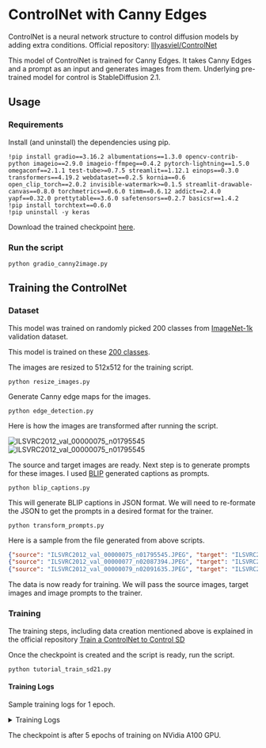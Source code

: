 # ControlNet with Canny Edges

ControlNet is a neural network structure to control diffusion models by adding extra conditions. Official repository: [lllyasviel/ControlNet](https://github.com/lllyasviel/ControlNet)

This model of ControlNet is trained for Canny Edges. It takes Canny Edges and a prompt as an input and generates images from them. Underlying pre-trained model for control is StableDiffusion 2.1.

## Usage

### Requirements
Install (and uninstall) the dependencies using pip.

```
!pip install gradio==3.16.2 albumentations==1.3.0 opencv-contrib-python imageio==2.9.0 imageio-ffmpeg==0.4.2 pytorch-lightning==1.5.0 omegaconf==2.1.1 test-tube>=0.7.5 streamlit==1.12.1 einops==0.3.0 transformers==4.19.2 webdataset==0.2.5 kornia==0.6 open_clip_torch==2.0.2 invisible-watermark>=0.1.5 streamlit-drawable-canvas==0.8.0 torchmetrics==0.6.0 timm==0.6.12 addict==2.4.0 yapf==0.32.0 prettytable==3.6.0 safetensors==0.2.7 basicsr==1.4.2
!pip install torchtext==0.6.0
!pip uninstall -y keras
```

Download the trained checkpoint [here](https://drive.google.com/file/d/10lH_Yl0OLqEu1-98LzX1_2QyjuZvSk7o/view?usp=sharing).

### Run the script
```
python gradio_canny2image.py
```

## Training the ControlNet

### Dataset
This model was trained on randomly picked 200 classes from [ImageNet-1k](https://huggingface.co/datasets/imagenet-1k) validation dataset. 

This model is trained on these [200 classes](https://github.com/ajinkyakhadilkar/EVA-8/files/11581466/classes.txt).

The images are resized to 512x512 for the training script.
```
python resize_images.py
```

Generate Canny edge maps for the images.
```
python edge_detection.py
```
Here is how the images are transformed after running the script.


![ILSVRC2012_val_00000075_n01795545](https://github.com/ajinkyakhadilkar/EVA-8/assets/27129645/73077755-1c80-4087-92bf-a35501b5f595)
![ILSVRC2012_val_00000075_n01795545](https://github.com/ajinkyakhadilkar/EVA-8/assets/27129645/6ce5db42-0007-4846-839e-2cfa367fe476)


The source and target images are ready. Next step is to generate prompts for these images. I used [BLIP](https://github.com/salesforce/BLIP) generated captions as prompts.
```
python blip_captions.py
```
This will generate BLIP captions in JSON format. We will need to re-formate the JSON to get the prompts in a desired format for the trainer.
```
python transform_prompts.py
```

Here is a sample from the file generated from above scripts.
```json
{"source": "ILSVRC2012_val_00000075_n01795545.JPEG", "target": "ILSVRC2012_val_00000075_n01795545.JPEG", "prompt": "there is a black bird with a red head and white wings"}
{"source": "ILSVRC2012_val_00000077_n02087394.JPEG", "target": "ILSVRC2012_val_00000077_n02087394.JPEG", "prompt": "there is a dog that is standing on a rock in the woods"}
{"source": "ILSVRC2012_val_00000079_n02091635.JPEG", "target": "ILSVRC2012_val_00000079_n02091635.JPEG", "prompt": "there is a dog that is sitting on a chair with its tongue out"}

```

The data is now ready for training. We will pass the source images, target images and image prompts to the trainer.


### Training 

The training steps, including data creation mentioned above is explained in the official repository [Train a ControlNet to Control SD
](https://github.com/lllyasviel/ControlNet/blob/main/docs/train.md)

Once the checkpoint is created and the script is ready, run the script.
```
python tutorial_train_sd21.py
```

#### Training Logs
Sample training logs for 1 epoch.

<details>
  <summary>Training Logs</summary>
  
    logging improved.
    2023-05-22 10:42:41.413255: I tensorflow/core/util/port.cc:110] oneDNN custom operations are on. You may see slightly different numerical results due to floating-point round-off errors from different computation orders. To turn them off, set the environment variable `TF_ENABLE_ONEDNN_OPTS=0`.
    2023-05-22 10:42:41.468687: I tensorflow/core/platform/cpu_feature_guard.cc:182] This TensorFlow binary is optimized to use available CPU instructions in performance-critical operations.
    To enable the following instructions: AVX2 AVX512F AVX512_VNNI FMA, in other operations, rebuild TensorFlow with the appropriate compiler flags.
    2023-05-22 10:42:42.553027: W tensorflow/compiler/tf2tensorrt/utils/py_utils.cc:38] TF-TRT Warning: Could not find TensorRT
    No module 'xformers'. Proceeding without it.
    ControlLDM: Running in eps-prediction mode
    DiffusionWrapper has 865.91 M params.
    making attention of type 'vanilla' with 512 in_channels
    Working with z of shape (1, 4, 32, 32) = 4096 dimensions.
    making attention of type 'vanilla' with 512 in_channels
    Loaded model config from [./models/cldm_v21.yaml]
    Loaded state_dict from [./models/checkpoint-epoch=01.ckpt]
    GPU available: True, used: True
    TPU available: False, using: 0 TPU cores
    IPU available: False, using: 0 IPUs
    /usr/local/lib/python3.10/dist-packages/pytorch_lightning/trainer/configuration_validator.py:118: UserWarning: You defined a `validation_step` but have no `val_dataloader`. Skipping val loop.
      rank_zero_warn("You defined a `validation_step` but have no `val_dataloader`. Skipping val loop.")
    /usr/local/lib/python3.10/dist-packages/pytorch_lightning/trainer/configuration_validator.py:280: LightningDeprecationWarning: Base `LightningModule.on_train_batch_start` hook signature has changed in v1.5. The `dataloader_idx` argument will be removed in v1.7.
      rank_zero_deprecation(
    /usr/local/lib/python3.10/dist-packages/pytorch_lightning/trainer/configuration_validator.py:287: LightningDeprecationWarning: Base `Callback.on_train_batch_end` hook signature has changed in v1.5. The `dataloader_idx` argument will be removed in v1.7.
      rank_zero_deprecation(
    LOCAL_RANK: 0 - CUDA_VISIBLE_DEVICES: [0]

      | Name              | Type                   | Params
    -------------------------------------------------------------
    0 | model             | DiffusionWrapper       | 865 M 
    1 | first_stage_model | AutoencoderKL          | 83.7 M
    2 | cond_stage_model  | FrozenOpenCLIPEmbedder | 354 M 
    3 | control_model     | ControlNet             | 364 M 
    -------------------------------------------------------------
    1.2 B     Trainable params
    437 M     Non-trainable params
    1.7 B     Total params
    6,671.302 Total estimated model params size (MB)
    /usr/local/lib/python3.10/dist-packages/pytorch_lightning/callbacks/model_checkpoint.py:617: UserWarning: Checkpoint directory /content/drive/MyDrive/EVA_Capstone/ControlNet/models exists and is not empty.
      rank_zero_warn(f"Checkpoint directory {dirpath} exists and is not empty.")
    /usr/local/lib/python3.10/dist-packages/pytorch_lightning/trainer/data_loading.py:110: UserWarning: The dataloader, train_dataloader, does not have many workers which may be a bottleneck. Consider increasing the value of the `num_workers` argument` (try 12 which is the number of cpus on this machine) in the `DataLoader` init to improve performance.
      rank_zero_warn(
    Epoch 0:   0% 0/1000 [00:00<?, ?it/s] /usr/local/lib/python3.10/dist-packages/pytorch_lightning/utilities/data.py:56: UserWarning: Trying to infer the `batch_size` from an ambiguous collection. The batch size we found is 10. To avoid any miscalculations, use `self.log(..., batch_size=batch_size)`.
      warning_cache.warn(
    Data shape for DDIM sampling is (4, 4, 64, 64), eta 0.0
    Running DDIM Sampling with 50 timesteps

    DDIM Sampler:   0% 0/50 [00:00<?, ?it/s]
    DDIM Sampler:   2% 1/50 [00:00<00:23,  2.12it/s]
    DDIM Sampler:   4% 2/50 [00:00<00:21,  2.19it/s]
    DDIM Sampler:   6% 3/50 [00:01<00:21,  2.21it/s]
    DDIM Sampler:   8% 4/50 [00:01<00:20,  2.22it/s]
    DDIM Sampler:  10% 5/50 [00:02<00:20,  2.23it/s]
    DDIM Sampler:  12% 6/50 [00:02<00:19,  2.23it/s]
    DDIM Sampler:  14% 7/50 [00:03<00:19,  2.24it/s]
    DDIM Sampler:  16% 8/50 [00:03<00:18,  2.24it/s]
    DDIM Sampler:  18% 9/50 [00:04<00:18,  2.24it/s]
    DDIM Sampler:  20% 10/50 [00:04<00:17,  2.24it/s]
    DDIM Sampler:  22% 11/50 [00:04<00:17,  2.24it/s]
    DDIM Sampler:  24% 12/50 [00:05<00:16,  2.24it/s]
    DDIM Sampler:  26% 13/50 [00:05<00:16,  2.24it/s]
    DDIM Sampler:  28% 14/50 [00:06<00:16,  2.24it/s]
    DDIM Sampler:  30% 15/50 [00:06<00:15,  2.24it/s]
    DDIM Sampler:  32% 16/50 [00:07<00:15,  2.24it/s]
    DDIM Sampler:  34% 17/50 [00:07<00:14,  2.24it/s]
    DDIM Sampler:  36% 18/50 [00:08<00:14,  2.24it/s]
    DDIM Sampler:  38% 19/50 [00:08<00:13,  2.24it/s]
    DDIM Sampler:  40% 20/50 [00:08<00:13,  2.24it/s]
    DDIM Sampler:  42% 21/50 [00:09<00:12,  2.24it/s]
    DDIM Sampler:  44% 22/50 [00:09<00:12,  2.24it/s]
    DDIM Sampler:  46% 23/50 [00:10<00:12,  2.24it/s]
    DDIM Sampler:  48% 24/50 [00:10<00:11,  2.24it/s]
    DDIM Sampler:  50% 25/50 [00:11<00:11,  2.24it/s]
    DDIM Sampler:  52% 26/50 [00:11<00:10,  2.24it/s]
    DDIM Sampler:  54% 27/50 [00:12<00:10,  2.24it/s]
    DDIM Sampler:  56% 28/50 [00:12<00:09,  2.24it/s]
    DDIM Sampler:  58% 29/50 [00:12<00:09,  2.24it/s]
    DDIM Sampler:  60% 30/50 [00:13<00:08,  2.24it/s]
    DDIM Sampler:  62% 31/50 [00:13<00:08,  2.24it/s]
    DDIM Sampler:  64% 32/50 [00:14<00:08,  2.24it/s]
    DDIM Sampler:  66% 33/50 [00:14<00:07,  2.24it/s]
    DDIM Sampler:  68% 34/50 [00:15<00:07,  2.24it/s]
    DDIM Sampler:  70% 35/50 [00:15<00:06,  2.24it/s]
    DDIM Sampler:  72% 36/50 [00:16<00:06,  2.24it/s]
    DDIM Sampler:  74% 37/50 [00:16<00:05,  2.24it/s]
    DDIM Sampler:  76% 38/50 [00:16<00:05,  2.24it/s]
    DDIM Sampler:  78% 39/50 [00:17<00:04,  2.24it/s]
    DDIM Sampler:  80% 40/50 [00:17<00:04,  2.24it/s]
    DDIM Sampler:  82% 41/50 [00:18<00:04,  2.24it/s]
    DDIM Sampler:  84% 42/50 [00:18<00:03,  2.24it/s]
    DDIM Sampler:  86% 43/50 [00:19<00:03,  2.24it/s]
    DDIM Sampler:  88% 44/50 [00:19<00:02,  2.24it/s]
    DDIM Sampler:  90% 45/50 [00:20<00:02,  2.24it/s]
    DDIM Sampler:  92% 46/50 [00:20<00:01,  2.24it/s]
    DDIM Sampler:  94% 47/50 [00:21<00:01,  2.24it/s]
    DDIM Sampler:  96% 48/50 [00:21<00:00,  2.24it/s]
    DDIM Sampler:  98% 49/50 [00:21<00:00,  2.24it/s]
    DDIM Sampler: 100% 50/50 [00:22<00:00,  2.24it/s]
    Epoch 0:  30% 300/1000 [1:25:47<3:20:11, 17.16s/it, loss=0.148, v_num=16, train/loss_simple_step=0.103, train/loss_vlb_step=0.000478, train/loss_step=0.103, global_step=299.0] Data shape for DDIM sampling is (4, 4, 64, 64), eta 0.0
    Running DDIM Sampling with 50 timesteps

    DDIM Sampler:   0% 0/50 [00:00<?, ?it/s]
    DDIM Sampler:   2% 1/50 [00:00<00:21,  2.24it/s]
    DDIM Sampler:   4% 2/50 [00:00<00:21,  2.24it/s]
    DDIM Sampler:   6% 3/50 [00:01<00:20,  2.24it/s]
    DDIM Sampler:   8% 4/50 [00:01<00:20,  2.24it/s]
    DDIM Sampler:  10% 5/50 [00:02<00:20,  2.24it/s]
    DDIM Sampler:  12% 6/50 [00:02<00:19,  2.24it/s]
    DDIM Sampler:  14% 7/50 [00:03<00:19,  2.24it/s]
    DDIM Sampler:  16% 8/50 [00:03<00:18,  2.24it/s]
    DDIM Sampler:  18% 9/50 [00:04<00:18,  2.24it/s]
    DDIM Sampler:  20% 10/50 [00:04<00:17,  2.24it/s]
    DDIM Sampler:  22% 11/50 [00:04<00:17,  2.24it/s]
    DDIM Sampler:  24% 12/50 [00:05<00:16,  2.24it/s]
    DDIM Sampler:  26% 13/50 [00:05<00:16,  2.24it/s]
    DDIM Sampler:  28% 14/50 [00:06<00:16,  2.24it/s]
    DDIM Sampler:  30% 15/50 [00:06<00:15,  2.24it/s]
    DDIM Sampler:  32% 16/50 [00:07<00:15,  2.24it/s]
    DDIM Sampler:  34% 17/50 [00:07<00:14,  2.24it/s]
    DDIM Sampler:  36% 18/50 [00:08<00:14,  2.24it/s]
    DDIM Sampler:  38% 19/50 [00:08<00:13,  2.24it/s]
    DDIM Sampler:  40% 20/50 [00:08<00:13,  2.24it/s]
    DDIM Sampler:  42% 21/50 [00:09<00:12,  2.24it/s]
    DDIM Sampler:  44% 22/50 [00:09<00:12,  2.24it/s]
    DDIM Sampler:  46% 23/50 [00:10<00:12,  2.24it/s]
    DDIM Sampler:  48% 24/50 [00:10<00:11,  2.24it/s]
    DDIM Sampler:  50% 25/50 [00:11<00:11,  2.24it/s]
    DDIM Sampler:  52% 26/50 [00:11<00:10,  2.24it/s]
    DDIM Sampler:  54% 27/50 [00:12<00:10,  2.24it/s]
    DDIM Sampler:  56% 28/50 [00:12<00:09,  2.24it/s]
    DDIM Sampler:  58% 29/50 [00:12<00:09,  2.24it/s]
    DDIM Sampler:  60% 30/50 [00:13<00:08,  2.24it/s]
    DDIM Sampler:  62% 31/50 [00:13<00:08,  2.24it/s]
    DDIM Sampler:  64% 32/50 [00:14<00:08,  2.24it/s]
    DDIM Sampler:  66% 33/50 [00:14<00:07,  2.24it/s]
    DDIM Sampler:  68% 34/50 [00:15<00:07,  2.24it/s]
    DDIM Sampler:  70% 35/50 [00:15<00:06,  2.24it/s]
    DDIM Sampler:  72% 36/50 [00:16<00:06,  2.24it/s]
    DDIM Sampler:  74% 37/50 [00:16<00:05,  2.24it/s]
    DDIM Sampler:  76% 38/50 [00:16<00:05,  2.24it/s]
    DDIM Sampler:  78% 39/50 [00:17<00:04,  2.24it/s]
    DDIM Sampler:  80% 40/50 [00:17<00:04,  2.24it/s]
    DDIM Sampler:  82% 41/50 [00:18<00:04,  2.24it/s]
    DDIM Sampler:  84% 42/50 [00:18<00:03,  2.24it/s]
    DDIM Sampler:  86% 43/50 [00:19<00:03,  2.24it/s]
    DDIM Sampler:  88% 44/50 [00:19<00:02,  2.24it/s]
    DDIM Sampler:  90% 45/50 [00:20<00:02,  2.24it/s]
    DDIM Sampler:  92% 46/50 [00:20<00:01,  2.24it/s]
    DDIM Sampler:  94% 47/50 [00:20<00:01,  2.24it/s]
    DDIM Sampler:  96% 48/50 [00:21<00:00,  2.24it/s]
    DDIM Sampler:  98% 49/50 [00:21<00:00,  2.24it/s]
    DDIM Sampler: 100% 50/50 [00:22<00:00,  2.24it/s]
    Epoch 0:  60% 600/1000 [2:49:20<1:52:53, 16.93s/it, loss=0.16, v_num=16, train/loss_simple_step=0.312, train/loss_vlb_step=0.00454, train/loss_step=0.312, global_step=599.0]  Data shape for DDIM sampling is (4, 4, 64, 64), eta 0.0
    Running DDIM Sampling with 50 timesteps

    DDIM Sampler:   0% 0/50 [00:00<?, ?it/s]
    DDIM Sampler:   2% 1/50 [00:00<00:21,  2.24it/s]
    DDIM Sampler:   4% 2/50 [00:00<00:21,  2.24it/s]
    DDIM Sampler:   6% 3/50 [00:01<00:20,  2.24it/s]
    DDIM Sampler:   8% 4/50 [00:01<00:20,  2.24it/s]
    DDIM Sampler:  10% 5/50 [00:02<00:20,  2.24it/s]
    DDIM Sampler:  12% 6/50 [00:02<00:19,  2.24it/s]
    DDIM Sampler:  14% 7/50 [00:03<00:19,  2.24it/s]
    DDIM Sampler:  16% 8/50 [00:03<00:18,  2.24it/s]
    DDIM Sampler:  18% 9/50 [00:04<00:18,  2.24it/s]
    DDIM Sampler:  20% 10/50 [00:04<00:17,  2.24it/s]
    DDIM Sampler:  22% 11/50 [00:04<00:17,  2.24it/s]
    DDIM Sampler:  24% 12/50 [00:05<00:16,  2.24it/s]
    DDIM Sampler:  26% 13/50 [00:05<00:16,  2.24it/s]
    DDIM Sampler:  28% 14/50 [00:06<00:16,  2.24it/s]
    DDIM Sampler:  30% 15/50 [00:06<00:15,  2.24it/s]
    DDIM Sampler:  32% 16/50 [00:07<00:15,  2.24it/s]
    DDIM Sampler:  34% 17/50 [00:07<00:14,  2.24it/s]
    DDIM Sampler:  36% 18/50 [00:08<00:14,  2.24it/s]
    DDIM Sampler:  38% 19/50 [00:08<00:13,  2.24it/s]
    DDIM Sampler:  40% 20/50 [00:08<00:13,  2.24it/s]
    DDIM Sampler:  42% 21/50 [00:09<00:12,  2.24it/s]
    DDIM Sampler:  44% 22/50 [00:09<00:12,  2.24it/s]
    DDIM Sampler:  46% 23/50 [00:10<00:12,  2.24it/s]
    DDIM Sampler:  48% 24/50 [00:10<00:11,  2.24it/s]
    DDIM Sampler:  50% 25/50 [00:11<00:11,  2.24it/s]
    DDIM Sampler:  52% 26/50 [00:11<00:10,  2.24it/s]
    DDIM Sampler:  54% 27/50 [00:12<00:10,  2.24it/s]
    DDIM Sampler:  56% 28/50 [00:12<00:09,  2.24it/s]
    DDIM Sampler:  58% 29/50 [00:12<00:09,  2.24it/s]
    DDIM Sampler:  60% 30/50 [00:13<00:08,  2.24it/s]
    DDIM Sampler:  62% 31/50 [00:13<00:08,  2.24it/s]
    DDIM Sampler:  64% 32/50 [00:14<00:08,  2.24it/s]
    DDIM Sampler:  66% 33/50 [00:14<00:07,  2.24it/s]
    DDIM Sampler:  68% 34/50 [00:15<00:07,  2.24it/s]
    DDIM Sampler:  70% 35/50 [00:15<00:06,  2.24it/s]
    DDIM Sampler:  72% 36/50 [00:16<00:06,  2.24it/s]
    DDIM Sampler:  74% 37/50 [00:16<00:05,  2.24it/s]
    DDIM Sampler:  76% 38/50 [00:16<00:05,  2.24it/s]
    DDIM Sampler:  78% 39/50 [00:17<00:04,  2.24it/s]
    DDIM Sampler:  80% 40/50 [00:17<00:04,  2.24it/s]
    DDIM Sampler:  82% 41/50 [00:18<00:04,  2.24it/s]
    DDIM Sampler:  84% 42/50 [00:18<00:03,  2.24it/s]
    DDIM Sampler:  86% 43/50 [00:19<00:03,  2.24it/s]
    DDIM Sampler:  88% 44/50 [00:19<00:02,  2.24it/s]
    DDIM Sampler:  90% 45/50 [00:20<00:02,  2.24it/s]
    DDIM Sampler:  92% 46/50 [00:20<00:01,  2.24it/s]
    DDIM Sampler:  94% 47/50 [00:20<00:01,  2.24it/s]
    DDIM Sampler:  96% 48/50 [00:21<00:00,  2.24it/s]
    DDIM Sampler:  98% 49/50 [00:21<00:00,  2.24it/s]
    DDIM Sampler: 100% 50/50 [00:22<00:00,  2.24it/s]
    Epoch 0:  90% 900/1000 [4:13:24<28:09, 16.89s/it, loss=0.16, v_num=16, train/loss_simple_step=0.176, train/loss_vlb_step=0.00286, train/loss_step=0.176, global_step=899.0] Data shape for DDIM sampling is (4, 4, 64, 64), eta 0.0
    Running DDIM Sampling with 50 timesteps

    DDIM Sampler:   0% 0/50 [00:00<?, ?it/s]
    DDIM Sampler:   2% 1/50 [00:00<00:21,  2.24it/s]
    DDIM Sampler:   4% 2/50 [00:00<00:21,  2.24it/s]
    DDIM Sampler:   6% 3/50 [00:01<00:20,  2.24it/s]
    DDIM Sampler:   8% 4/50 [00:01<00:20,  2.24it/s]
    DDIM Sampler:  10% 5/50 [00:02<00:20,  2.24it/s]
    DDIM Sampler:  12% 6/50 [00:02<00:19,  2.24it/s]
    DDIM Sampler:  14% 7/50 [00:03<00:19,  2.24it/s]
    DDIM Sampler:  16% 8/50 [00:03<00:18,  2.24it/s]
    DDIM Sampler:  18% 9/50 [00:04<00:18,  2.24it/s]
    DDIM Sampler:  20% 10/50 [00:04<00:17,  2.24it/s]
    DDIM Sampler:  22% 11/50 [00:04<00:17,  2.24it/s]
    DDIM Sampler:  24% 12/50 [00:05<00:16,  2.24it/s]
    DDIM Sampler:  26% 13/50 [00:05<00:16,  2.24it/s]
    DDIM Sampler:  28% 14/50 [00:06<00:16,  2.24it/s]
    DDIM Sampler:  30% 15/50 [00:06<00:15,  2.24it/s]
    DDIM Sampler:  32% 16/50 [00:07<00:15,  2.24it/s]
    DDIM Sampler:  34% 17/50 [00:07<00:14,  2.24it/s]
    DDIM Sampler:  36% 18/50 [00:08<00:14,  2.24it/s]
    DDIM Sampler:  38% 19/50 [00:08<00:13,  2.24it/s]
    DDIM Sampler:  40% 20/50 [00:08<00:13,  2.24it/s]
    DDIM Sampler:  42% 21/50 [00:09<00:12,  2.24it/s]
    DDIM Sampler:  44% 22/50 [00:09<00:12,  2.24it/s]
    DDIM Sampler:  46% 23/50 [00:10<00:12,  2.24it/s]
    DDIM Sampler:  48% 24/50 [00:10<00:11,  2.24it/s]
    DDIM Sampler:  50% 25/50 [00:11<00:11,  2.24it/s]
    DDIM Sampler:  52% 26/50 [00:11<00:10,  2.24it/s]
    DDIM Sampler:  54% 27/50 [00:12<00:10,  2.24it/s]
    DDIM Sampler:  56% 28/50 [00:12<00:09,  2.24it/s]
    DDIM Sampler:  58% 29/50 [00:12<00:09,  2.24it/s]
    DDIM Sampler:  60% 30/50 [00:13<00:08,  2.24it/s]
    DDIM Sampler:  62% 31/50 [00:13<00:08,  2.24it/s]
    DDIM Sampler:  64% 32/50 [00:14<00:08,  2.24it/s]
    DDIM Sampler:  66% 33/50 [00:14<00:07,  2.24it/s]
    DDIM Sampler:  68% 34/50 [00:15<00:07,  2.24it/s]
    DDIM Sampler:  70% 35/50 [00:15<00:06,  2.24it/s]
    DDIM Sampler:  72% 36/50 [00:16<00:06,  2.24it/s]
    DDIM Sampler:  74% 37/50 [00:16<00:05,  2.24it/s]
    DDIM Sampler:  76% 38/50 [00:16<00:05,  2.24it/s]
    DDIM Sampler:  78% 39/50 [00:17<00:04,  2.24it/s]
    DDIM Sampler:  80% 40/50 [00:17<00:04,  2.24it/s]
    DDIM Sampler:  82% 41/50 [00:18<00:04,  2.24it/s]
    DDIM Sampler:  84% 42/50 [00:18<00:03,  2.24it/s]
    DDIM Sampler:  86% 43/50 [00:19<00:03,  2.24it/s]
    DDIM Sampler:  88% 44/50 [00:19<00:02,  2.24it/s]
    DDIM Sampler:  90% 45/50 [00:20<00:02,  2.24it/s]
    DDIM Sampler:  92% 46/50 [00:20<00:01,  2.24it/s]
    DDIM Sampler:  94% 47/50 [00:20<00:01,  2.24it/s]
    DDIM Sampler:  96% 48/50 [00:21<00:00,  2.24it/s]
    DDIM Sampler:  98% 49/50 [00:21<00:00,  2.24it/s]
    DDIM Sampler: 100% 50/50 [00:22<00:00,  2.24it/s]

</details>

The checkpoint is after 5 epochs of training on NVidia A100 GPU.
